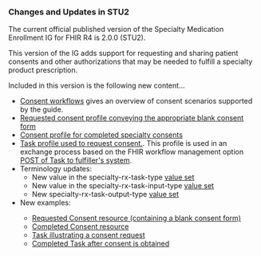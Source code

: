 ### Changes and Updates in STU2
The current official published version of the Specialty Medication Enrollment IG for FHIR R4 is 2.0.0 (STU2). 

This version of the IG adds support for requesting and sharing patient consents and other authorizations that may be needed to fulfill a specialty product prescription. 

Included in this version is the following new content...
<br/>
<ul>
<li><a href="consent-workflow.html">Consent workflows</a> gives an overview of consent scenarios supported by the guide.</li>
<li><a href="StructureDefinition-specialty-rx-consent-requested.html">Requested consent profile conveying the appropriate blank consent form</a></li>
<li><a href="StructureDefinition-specialty-rx-consent.html">Consent profile for completed specialty consents</a></li>
<li><a href="StructureDefinition-specialty-rx-task-consent-request.html">Task profile used to request consent.</a>. This profile is used in an exchange process based on the FHIR workflow management option <a href="https://www.hl7.org/fhir/workflow-management.html#optiong">POST of Task to fulfiller&#39;s system</a>.</li>
<li>Terminology updates:
<ul>
<li>New value in the specialty-rx-task-type <a href="ValueSet-specialty-rx-task-type.html">value set</a></li>
<li>New value in the specialty-rx-task-input-type <a href="ValueSet-specialty-rx-task-input-type.html">value set</a></li>
<li>New specialty-rx-task-output-type <a href="ValueSet-specialty-rx-task-output-type.html">value set</a></li>
</ul>
</li>
<li>New examples: </li>
<ul>
<li><a href="Consent-specialty-rx-consent-requested-1.html">Requested Consent resource (containing a blank consent form)</a></li>
<li><a href="Consent-specialty-rx-consent-1.html">Completed Consent resource</a></li>
<li><a href="Task-specialty-rx-task-consent-request-1.html">Task illustrating a consent request</a></li>
<li><a href="Task-specialty-rx-task-consent-request-2-completed.html">Completed Task after consent is obtained</a></li>
</ul>
</ul>

